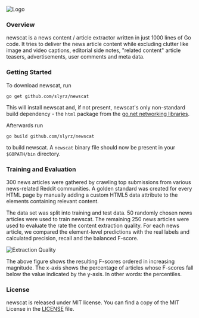 ![Logo](https://raw.github.com/slyrz/newscat/master/img/newscat_logo.png)

### Overview

newscat is a news content / article extractor written in just 1000
lines of Go code. It tries to deliver the news article content while
excluding clutter like image and video captions, editorial side notes,
"related content" article teasers, advertisements, user comments and meta
data.

### Getting Started

To download newscat, run

    go get github.com/slyrz/newscat

This will install newscat and, if not present, newscat's only non-standard
build dependency - the `html` package from the
[go.net networking libraries](http://code.google.com/p/go.net).

Afterwards run

    go build github.com/slyrz/newscat

to build newscat. A `newscat` binary file should now be present in your
`$GOPATH/bin` directory.

### Training and Evaluation

300 news articles were gathered by crawling top submissions from
various news-related Reddit communities.
A golden standard was created for every HTML page by manually adding a custom
HTML5 data attribute to the elements containing relevant content.

The data set was split into training and test data.
50 randomly chosen news articles were used to train newscat. The remaining
250 news articles were used to evaluate the rate the content
extraction quality.
For each news article, we compared the element-level predictions
with the real labels and calculated precision, recall and the balanced F-score.

![Extraction Quality](https://github.com/slyrz/newscat/raw/master/img/newscat_plot.png)

The above figure shows the resulting F-scores ordered in increasing magnitude.
The x-axis shows the percentage of articles whose F-scores fall below the
value indicated by the y-axis. In other words: the percentiles.

### License

newscat is released under MIT license.
You can find a copy of the MIT License in the [LICENSE](./LICENSE) file.
